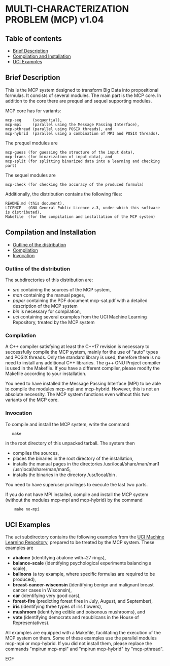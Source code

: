 # MULTI-CHARACTERIZATION PROBLEM (MCP) v1.04
				   
## Table of contents

* [Brief Description](#brief-description)
* [Compilation and Installation](#compilation-and-installation)
* [UCI Examples](#uci-examples)



## Brief Description

This  is  the   MCP  system  designed  to  transform   Big  Data  into
propositional formulas. It consists of  several modules. The main part
is the MCP core. In addition to  the core there are prequel and sequel
supporting modules.

MCP core has for variants:

    mcp-seq     (sequential),
    mcp-mpi     (parallel using the Message Passing Interface),
    mcp-pthread (parallel using POSIX threads), and
    mcp-hybrid  (parallel using a combination of MPI and POSIX threads).

The prequel modules are

    mcp-guess (for guessing the structure of the input data),
    mcp-trans (for binarization of input data), and
    mcp-split (for splitting binarized data into a learning and checking part)

The sequel modules are

    mcp-check (for checking the accuracy of the produced formula)

Additionally, the distribution contains the following files:

    README.md (this document),
    LICENCE   (GNU General Public Licence v.3, under which this software is distributed),
    Makefile  (for the compilation and installation of the MCP system)

## Compilation and Installation
* [Outline of the distribution](#outline-of-the-distribution)
* [Compilation](#compilation)
* [Invocation](#invocation)

### Outline of the distribution

The subdirectories of this distribution are:
 - *src*   containing the sources of the MCP system,
 - *man*   containing the manual pages,
 - *paper* containing the PDF document mcp-sat.pdf with a detailed description of the MCP system
 - *bin*   is necessary for compilation,
 - *uci*   containing several examples from the UCI Machine Learning
         Repository, treated by the MCP system

### Compilation

A C++ compiler satisfying at least  the C++17 revision is necessary to
successfully  compile the  MCP system,  mainly for  the use  of "auto"
types and POSIX threads. Only  the standard library is used, therefore
there is no need to install any additional C++ libraries.  The g++ GNU
Project compiler  is used  in the  Makefile. If  you have  a different
compiler, please modify the Makefile according to your installation.

You need to  have installed the Message Passing Interface  (MPI) to be
able to compile the modules  mcp-mpi and mcp-hybrid.  However, this is
not an absolute necessity. The  MCP system functions even without this
two variants of the MCP core.

### Invocation

To compile and install the MCP system, write the command
```
   make
```
in the root directory of this unpacked tarball. The system then

   - compiles the sources,
   - places the binaries in the root directory of the installation,
   - installs the manual pages in the directories
     /usr/local/share/man/man1 /usr/local/share/man/man5,
   - installs the binaries in the directory /usr/local/bin .

You need to have superuser privileges to execute the last two parts.

If you do  not have MPI installed, compile and  install the MCP system
(without the modules mcp-mpi and mcp-hybrid) by the command
```
    make no-mpi
```

## UCI Examples

The  uci subdirectory  contains the  following examples  from the  [UCI
Machine Learning Repository](http://archive.ics.uci.edu/ml/), prepared
to be treated by the MCP system. These examples are

 - **abalone** (identifying abalone with~27 rings),
 - **balance-scale** (identifying psychological experiments balancing a scale),
 - **balloons** (a toy example, where specific formulas are required to be produced),
 - **breast-cancer-wisconsin** (identifying benign and malignant breast cancer cases in Wisconsin),
 - **car** (identifying very good cars),
 - **forest-fire** (predicting forest fires in July, August, and September),
 - **iris** (identifying three types of iris flowers),
 - **mushroom** (identifying edible and poisonous mushrooms), and
 - **vote** (identifying democrats and republicans in the House of Representatives).

All examples are equipped with  a Makefile, facilitating the execution
of the  MCP system on  them. Some of  these examples use  the parallel
modules mcp-mpi  or mcp-hybrid.  If  you did not install  them, please
replace  the  commands "mpirun  mcp-mpi"  and  "mpirun mcp-hybrid"  by
"mcp-pthread".

EOF
